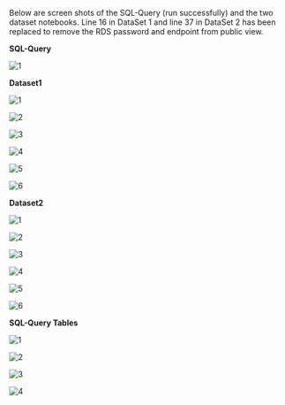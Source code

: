 Below are screen shots of the SQL-Query (run successfully) and the two dataset notebooks. Line 16 in DataSet 1 and line 37 in DataSet 2 has been replaced to remove the RDS password and endpoint from public view.

**SQL-Query**

![1](Screenshots/SQL-Query.PNG)

**Dataset1**


![1](Screenshots/Dataset1-1.PNG)


![2](Screenshots/Dataset1-2.PNG)


![3](Screenshots/Dataset1-3.PNG)


![4](Screenshots/Dataset1-4.PNG)


![5](Screenshots/Dataset1-5.PNG)


![6](Screenshots/Dataset1-6.PNG)


**Dataset2**


![1](Screenshots/Dataset2-1.PNG)


![2](Screenshots/Dataset2-2.PNG)


![3](Screenshots/Dataset2-3.PNG)


![4](Screenshots/Dataset2-4.PNG)


![5](Screenshots/Dataset2-5.PNG)


![6](Screenshots/Dataset2-6.PNG)


**SQL-Query Tables**

![1](Screenshots/SQL_customers_Table.PNG)

![2](Screenshots/SQL_products_Table.PNG)

![3](Screenshots/SQL_review_id_table_Table.PNG)

![4](Screenshots/SQL_vine_table.PNG)


